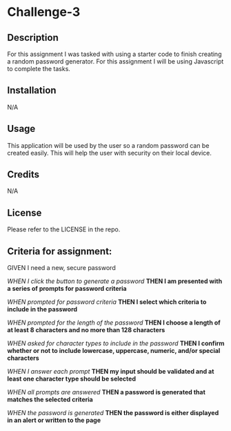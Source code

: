 # Challenge-3

## Description

For this assignment I was tasked with using a starter code to finish creating a random password generator. For this assignment I will be using Javascript to complete the tasks. 

## Installation

N/A

## Usage

This application will be used by the user so a random password can be created easily. This will help the user with security on their local device. 

## Credits

N/A

## License

Please refer to the LICENSE in the repo.

## Criteria for assignment:

GIVEN I need a new, secure password

*WHEN I click the button to generate a password*
**THEN I am presented with a series of prompts for password criteria**

*WHEN prompted for password criteria*
**THEN I select which criteria to include in the password**

*WHEN prompted for the length of the password*
**THEN I choose a length of at least 8 characters and no more than 128 characters**

*WHEN asked for character types to include in the password*
**THEN I confirm whether or not to include lowercase, uppercase, numeric, and/or special characters**

*WHEN I answer each prompt*
**THEN my input should be validated and at least one character type should be selected**

*WHEN all prompts are answered*
**THEN a password is generated that matches the selected criteria**

*WHEN the password is generated*
**THEN the password is either displayed in an alert or written to the page**